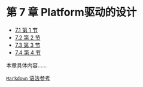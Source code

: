 # 第 7 章 Platform驱动的设计

- [7.1 第 1 节](7.1.md)
- [7.2 第 2 节](7.2.md)
- [7.3 第 3 节](7.7.md)
- [7.4 第 4 节](7.4.md)
<!-- - [7.5 第 5 节](7.5.md) -->


本章具体内容……

[`Markdown` 语法参考](../MarkdownRef.md)






